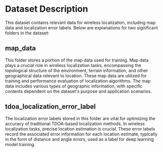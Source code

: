 # Dataset Description

This dataset contains relevant data for wireless localization, including map data and localization error labels. Below are explanations for two significant folders in the dataset:

## map_data

This folder stores a portion of the map data used for training. Map data plays a crucial role in wireless localization tasks, encompassing the topological structure of the environment, terrain information, and other geographical data relevant to location. These map data are utilized for training and performance evaluation of localization algorithms. The map data includes various types of geographic information, with specific contents dependent on the dataset's purpose and application scenarios.

## tdoa_localization_error_label

The localization error labels stored in this folder are vital for optimizing the accuracy of traditional TDOA-based localization methods. In wireless localization tasks, precise location estimation is crucial. These error labels record the associated error information for each location estimate, typically in the form of distance and angle errors, used as a label for deep learning model training.  

